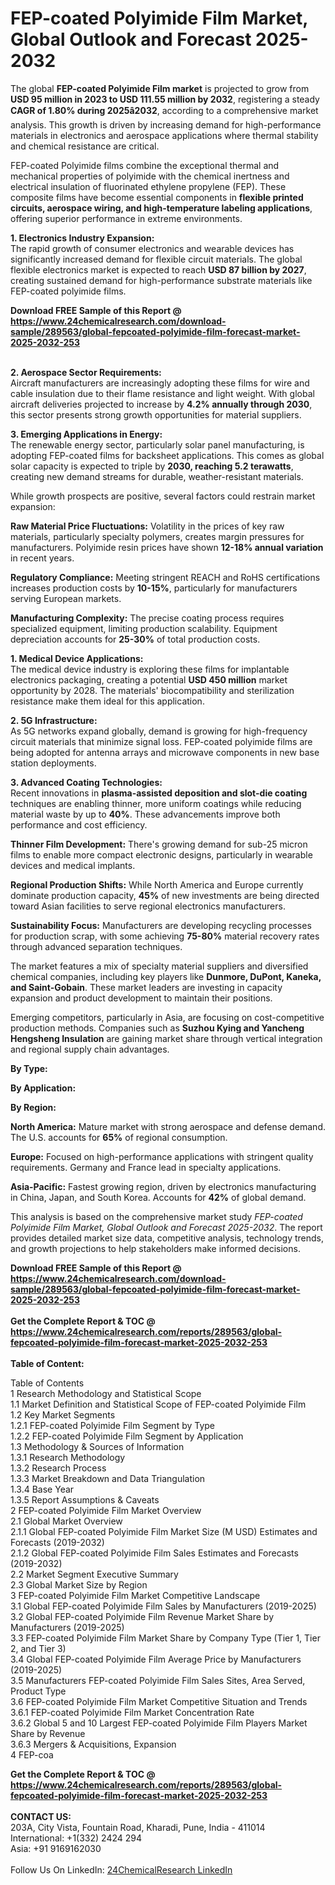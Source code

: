 <h1>FEP-coated Polyimide Film Market, Global Outlook and Forecast 2025-2032</h1><p>The global <strong>FEP-coated Polyimide Film market</strong> is projected to grow from <strong>USD 95 million in 2023 to USD 111.55 million by 2032</strong>, registering a steady <strong>CAGR of 1.80% during 2025â2032</strong>, according to a comprehensive market analysis. This growth is driven by increasing demand for high-performance materials in electronics and aerospace applications where thermal stability and chemical resistance are critical.</p><p>FEP-coated Polyimide films combine the exceptional thermal and mechanical properties of polyimide with the chemical inertness and electrical insulation of fluorinated ethylene propylene (FEP). These composite films have become essential components in <strong>flexible printed circuits, aerospace wiring, and high-temperature labeling applications</strong>, offering superior performance in extreme environments.</p><p><strong>1. Electronics Industry Expansion:</strong><br>
The rapid growth of consumer electronics and wearable devices has significantly increased demand for flexible circuit materials. The global flexible electronics market is expected to reach <strong>USD 87 billion by 2027</strong>, creating sustained demand for high-performance substrate materials like FEP-coated polyimide films.</p><div><b>Download FREE Sample of this Report @ 
            <a href="https://www.24chemicalresearch.com/download-sample/289563/global-fepcoated-polyimide-film-forecast-market-2025-2032-253">
            https://www.24chemicalresearch.com/download-sample/289563/global-fepcoated-polyimide-film-forecast-market-2025-2032-253</a></b></div><br><p><strong>2. Aerospace Sector Requirements:</strong><br>
Aircraft manufacturers are increasingly adopting these films for wire and cable insulation due to their flame resistance and light weight. With global aircraft deliveries projected to increase by <strong>4.2% annually through 2030</strong>, this sector presents strong growth opportunities for material suppliers.</p><p><strong>3. Emerging Applications in Energy:</strong><br>
The renewable energy sector, particularly solar panel manufacturing, is adopting FEP-coated films for backsheet applications. This comes as global solar capacity is expected to triple by <strong>2030, reaching 5.2 terawatts</strong>, creating new demand streams for durable, weather-resistant materials.</p><p>While growth prospects are positive, several factors could restrain market expansion:</p><p><strong>Raw Material Price Fluctuations:</strong> Volatility in the prices of key raw materials, particularly specialty polymers, creates margin pressures for manufacturers. Polyimide resin prices have shown <strong>12-18% annual variation</strong> in recent years.</p><p><strong>Regulatory Compliance:</strong> Meeting stringent REACH and RoHS certifications increases production costs by <strong>10-15%</strong>, particularly for manufacturers serving European markets.</p><p><strong>Manufacturing Complexity:</strong> The precise coating process requires specialized equipment, limiting production scalability. Equipment depreciation accounts for <strong>25-30%</strong> of total production costs.</p><p><strong>1. Medical Device Applications:</strong><br>
The medical device industry is exploring these films for implantable electronics packaging, creating a potential <strong>USD 450 million</strong> market opportunity by 2028. The materials' biocompatibility and sterilization resistance make them ideal for this application.</p><p><strong>2. 5G Infrastructure:</strong><br>
As 5G networks expand globally, demand is growing for high-frequency circuit materials that minimize signal loss. FEP-coated polyimide films are being adopted for antenna arrays and microwave components in new base station deployments.</p><p><strong>3. Advanced Coating Technologies:</strong><br>
Recent innovations in <strong>plasma-assisted deposition and slot-die coating</strong> techniques are enabling thinner, more uniform coatings while reducing material waste by up to <strong>40%</strong>. These advancements improve both performance and cost efficiency.</p><p><strong>Thinner Film Development:</strong> There's growing demand for sub-25 micron films to enable more compact electronic designs, particularly in wearable devices and medical implants.</p><p><strong>Regional Production Shifts:</strong> While North America and Europe currently dominate production capacity, <strong>45%</strong> of new investments are being directed toward Asian facilities to serve regional electronics manufacturers.</p><p><strong>Sustainability Focus:</strong> Manufacturers are developing recycling processes for production scrap, with some achieving <strong>75-80%</strong> material recovery rates through advanced separation techniques.</p><p>The market features a mix of specialty material suppliers and diversified chemical companies, including key players like <strong>Dunmore, DuPont, Kaneka, and Saint-Gobain</strong>. These market leaders are investing in capacity expansion and product development to maintain their positions.</p><p>Emerging competitors, particularly in Asia, are focusing on cost-competitive production methods. Companies such as <strong>Suzhou Kying and Yancheng Hengsheng Insulation</strong> are gaining market share through vertical integration and regional supply chain advantages.</p><p><strong>By Type:</strong></p><p><strong>By Application:</strong></p><p><strong>By Region:</strong></p><p><strong>North America:</strong> Mature market with strong aerospace and defense demand. The U.S. accounts for <strong>65%</strong> of regional consumption.</p><p><strong>Europe:</strong> Focused on high-performance applications with stringent quality requirements. Germany and France lead in specialty applications.</p><p><strong>Asia-Pacific:</strong> Fastest growing region, driven by electronics manufacturing in China, Japan, and South Korea. Accounts for <strong>42%</strong> of global demand.</p><p>This analysis is based on the comprehensive market study <em>FEP-coated Polyimide Film Market, Global Outlook and Forecast 2025-2032</em>. The report provides detailed market size data, competitive analysis, technology trends, and growth projections to help stakeholders make informed decisions.</p><div><b>Download FREE Sample of this Report @ 
            <a href="https://www.24chemicalresearch.com/download-sample/289563/global-fepcoated-polyimide-film-forecast-market-2025-2032-253">
            https://www.24chemicalresearch.com/download-sample/289563/global-fepcoated-polyimide-film-forecast-market-2025-2032-253</a></b></div><br><div><b>Get the Complete Report & TOC @ 
            <a href="https://www.24chemicalresearch.com/reports/289563/global-fepcoated-polyimide-film-forecast-market-2025-2032-253">
            https://www.24chemicalresearch.com/reports/289563/global-fepcoated-polyimide-film-forecast-market-2025-2032-253</a></b></div><br>
            <b>Table of Content:</b><p>Table of Contents<br />
1 Research Methodology and Statistical Scope<br />
1.1 Market Definition and Statistical Scope of FEP-coated Polyimide Film<br />
1.2 Key Market Segments<br />
1.2.1 FEP-coated Polyimide Film Segment by Type<br />
1.2.2 FEP-coated Polyimide Film Segment by Application<br />
1.3 Methodology & Sources of Information<br />
1.3.1 Research Methodology<br />
1.3.2 Research Process<br />
1.3.3 Market Breakdown and Data Triangulation<br />
1.3.4 Base Year<br />
1.3.5 Report Assumptions & Caveats<br />
2 FEP-coated Polyimide Film Market Overview<br />
2.1 Global Market Overview<br />
2.1.1 Global FEP-coated Polyimide Film Market Size (M USD) Estimates and Forecasts (2019-2032)<br />
2.1.2 Global FEP-coated Polyimide Film Sales Estimates and Forecasts (2019-2032)<br />
2.2 Market Segment Executive Summary<br />
2.3 Global Market Size by Region<br />
3 FEP-coated Polyimide Film Market Competitive Landscape<br />
3.1 Global FEP-coated Polyimide Film Sales by Manufacturers (2019-2025)<br />
3.2 Global FEP-coated Polyimide Film Revenue Market Share by Manufacturers (2019-2025)<br />
3.3 FEP-coated Polyimide Film Market Share by Company Type (Tier 1, Tier 2, and Tier 3)<br />
3.4 Global FEP-coated Polyimide Film Average Price by Manufacturers (2019-2025)<br />
3.5 Manufacturers FEP-coated Polyimide Film Sales Sites, Area Served, Product Type<br />
3.6 FEP-coated Polyimide Film Market Competitive Situation and Trends<br />
3.6.1 FEP-coated Polyimide Film Market Concentration Rate<br />
3.6.2 Global 5 and 10 Largest FEP-coated Polyimide Film Players Market Share by Revenue<br />
3.6.3 Mergers & Acquisitions, Expansion<br />
4 FEP-coa</p><div><b>Get the Complete Report & TOC @ 
            <a href="https://www.24chemicalresearch.com/reports/289563/global-fepcoated-polyimide-film-forecast-market-2025-2032-253">
            https://www.24chemicalresearch.com/reports/289563/global-fepcoated-polyimide-film-forecast-market-2025-2032-253</a></b></div><br><b>CONTACT US:</b><br>
            203A, City Vista, Fountain Road, Kharadi, Pune, India - 411014<br>
            International: +1(332) 2424 294<br>
            Asia: +91 9169162030 <br><br>
            Follow Us On LinkedIn: <a href="https://www.linkedin.com/company/24chemicalresearch/">24ChemicalResearch LinkedIn</a>